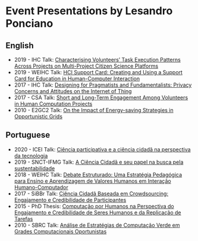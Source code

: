 # Event Presentations by Lesandro Ponciano

## English
* 2019 - IHC Talk: [Characterising Volunteers’ Task Execution Patterns Across Projects on Multi-Project Citizen Science Platforms](LesandroPonciano-IHC2019.pdf)
* 2019 - WEIHC Talk: [HCI Support Card: Creating and Using a Support Card for Education in Human-Computer Interaction](LesandroPonciano-WEIHC2019.pdf)
* 2017 - IHC Talk: [Designing for Pragmatists and Fundamentalists: Privacy Concerns and Attitudes on the Internet of Thing](LesandroPonciano-IHC2017.pdf)
* 2017 - CSA Talk: [Short and Long-Term Engagement Among Volunteers in Human Computation Projects](LesandroPonciano-CitSci2017.pdf)
* 2010 - E2GC2 Talk: [On the Impact of Energy-saving Strategies in Opportunistic Grids](LesandroPonciano-E2GC22010.pdf)

## Portuguese
* 2020 - ICEI Talk: [Ciência participativa e a ciência cidadã na perspectiva da tecnologia](LesandroPonciano-ICEITalk2020.pdf)
* 2019 - SNCT-IFMG Talk: [A Ciência Cidadã e seu papel na busca pela sustentabilidade](LesandroPonciano-SNCT-IFMG2019.pdf)
* 2018 - WEIHC Talk: [Debate Estruturado: Uma Estratégia Pedagógica para Ensino e Aprendizagem de Valores Humanos em Interação Humano-Computador](LesandroPonciano-WEIHC2018.pdf)
* 2017 - SiBBr Talk: [Ciência Cidadã Baseada em Crowdsourcing: Engajamento e Credibilidade de Participantes](LesandroPonciano-SIBBR2017.pdf)
* 2015 - PhD Thesis: [Computação por Humanos na Perspectiva do Engajamento e Credibilidade de Seres Humanos e da Replicação de Tarefas](LesandroPonciano-DefesaTese2015.pdf)
* 2010 - SBRC Talk: [Análise de Estratégias de Computação Verde em Grades Computacionais Oportunistas](LesandroPonciano-SBRC2010.pdf)